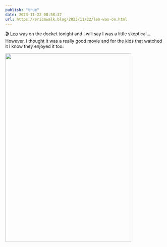 ```yaml
---
publish: "true"
date: 2023-11-22 00:58:37
url: https://ericmwalk.blog/2023/11/22/leo-was-on.html
---
```

🎬 [Leo](https://www.imdb.com/title/tt5755238/) was on the docket tonight and I will say I was a little skeptical... However, I thought it was a really good movie and for the kids that watched it I know they enjoyed it too.

<img src="uploads/2023/images.jpeg" width="399" height="600" alt="">
